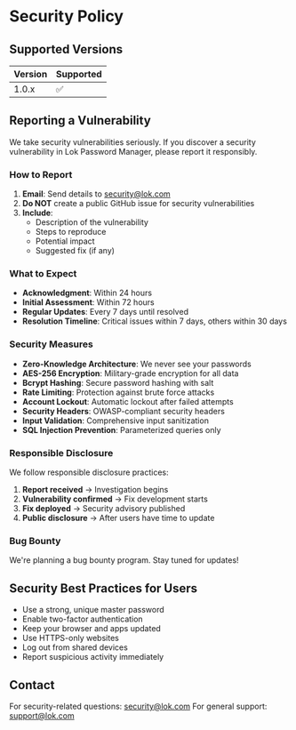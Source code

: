 # Security Policy

## Supported Versions

| Version | Supported          |
| ------- | ------------------ |
| 1.0.x   | :white_check_mark: |

## Reporting a Vulnerability

We take security vulnerabilities seriously. If you discover a security vulnerability in Lok Password Manager, please report it responsibly.

### How to Report

1. **Email**: Send details to security@lok.com
2. **Do NOT** create a public GitHub issue for security vulnerabilities
3. **Include**: 
   - Description of the vulnerability
   - Steps to reproduce
   - Potential impact
   - Suggested fix (if any)

### What to Expect

- **Acknowledgment**: Within 24 hours
- **Initial Assessment**: Within 72 hours
- **Regular Updates**: Every 7 days until resolved
- **Resolution Timeline**: Critical issues within 7 days, others within 30 days

### Security Measures

- **Zero-Knowledge Architecture**: We never see your passwords
- **AES-256 Encryption**: Military-grade encryption for all data
- **Bcrypt Hashing**: Secure password hashing with salt
- **Rate Limiting**: Protection against brute force attacks
- **Account Lockout**: Automatic lockout after failed attempts
- **Security Headers**: OWASP-compliant security headers
- **Input Validation**: Comprehensive input sanitization
- **SQL Injection Prevention**: Parameterized queries only

### Responsible Disclosure

We follow responsible disclosure practices:

1. **Report received** → Investigation begins
2. **Vulnerability confirmed** → Fix development starts
3. **Fix deployed** → Security advisory published
4. **Public disclosure** → After users have time to update

### Bug Bounty

We're planning a bug bounty program. Stay tuned for updates!

## Security Best Practices for Users

- Use a strong, unique master password
- Enable two-factor authentication
- Keep your browser and apps updated
- Use HTTPS-only websites
- Log out from shared devices
- Report suspicious activity immediately

## Contact

For security-related questions: security@lok.com
For general support: support@lok.com